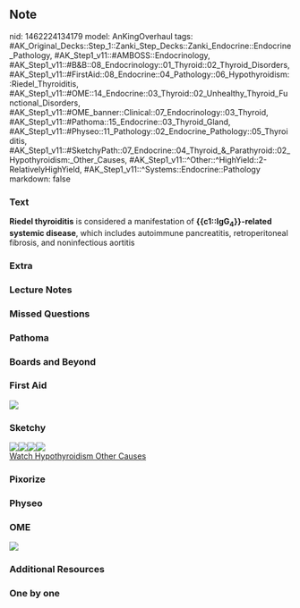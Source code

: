 ## Note
nid: 1462224134179
model: AnKingOverhaul
tags: #AK_Original_Decks::Step_1::Zanki_Step_Decks::Zanki_Endocrine::Endocrine_Pathology, #AK_Step1_v11::#AMBOSS::Endocrinology, #AK_Step1_v11::#B&B::08_Endocrinology::01_Thyroid::02_Thyroid_Disorders, #AK_Step1_v11::#FirstAid::08_Endocrine::04_Pathology::06_Hypothyroidism::Riedel_Thyroiditis, #AK_Step1_v11::#OME::14_Endocrine::03_Thyroid::02_Unhealthy_Thyroid_Functional_Disorders, #AK_Step1_v11::#OME_banner::Clinical::07_Endocrinology::03_Thyroid, #AK_Step1_v11::#Pathoma::15_Endocrine::03_Thyroid_Gland, #AK_Step1_v11::#Physeo::11_Pathology::02_Endocrine_Pathology::05_Thyroiditis, #AK_Step1_v11::#SketchyPath::07_Endocrine::04_Thyroid_&_Parathyroid::02_Hypothyroidism:_Other_Causes, #AK_Step1_v11::^Other::^HighYield::2-RelativelyHighYield, #AK_Step1_v11::^Systems::Endocrine::Pathology
markdown: false

### Text
<b>Riedel thyroiditis</b> is considered a manifestation of
<b>{{c1::IgG<sub>4</sub>}}-related systemic disease</b>, which
includes autoimmune pancreatitis, retroperitoneal fibrosis, and
noninfectious aortitis

### Extra


### Lecture Notes


### Missed Questions


### Pathoma


### Boards and Beyond


### First Aid
<img src="tmpd37f9_.png">

### Sketchy
<div><img src=
"Reidel%20-%20IgG4%20systemic%20fibrosis_1566160514431.jpg"><img src="Screen%20Shot%202019-11-20%20at%2010.51.08%20AM.png"><img src="Zoverall%20picture-9d710d0f39e091b34006fe99e39d097d2cdbfa2b.png"><img src="Zoverall%20picture-0605f3eca8a16d11c12a9a6be635466b357d0cf6_1566160514431_1566160514431.JPG"></div><a href="https://dashboard.sketchy.com/study/medical/courses/medical-pathophysiology/units/medical-pathophysiology-endocrine/videos/medical-pathophysiology-endocrine-thyroid-and-parathyroid-hypothyroidism-other-causes?utm_source=anki&utm_medium=partnership&utm_campaign=february_update&utm_content=medical">Watch
Hypothyroidism Other Causes</a>

### Pixorize


### Physeo


### OME
<div class="ome-widget">
  <a href=
  "https://onlinemeded.org/spa/endocrinology/thyroid/acquire?ref=anki">
  <img src="_OME_AnkiFlashcards_Lesson_4.png"></a>
</div>

### Additional Resources


### One by one

